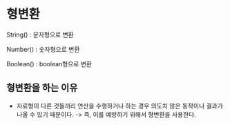 # 형변환

String() : 문자형으로 변환

Number() : 숫자형으로 변환

Boolean() : boolean형으로 변환


## 형변환을 하는 이유 

- 자료형이 다른 것들끼리 연산을 수행하거나 하는 경우 의도치 않은 동작이나 결과가 나올 수 있기 때문이다. -> 즉, 이를 예방하기 위해서 형변환을 사용한다. 